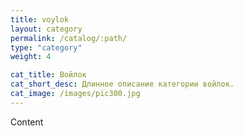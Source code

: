 ```yaml
---
title: voylok
layout: category
permalink: /catalog/:path/
type: "category"
weight: 4

cat_title: Войлок
cat_short_desc: Длинное описание категории войлок.
cat_image: /images/pic300.jpg
---
```


Content
